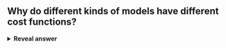 ## Why do different kinds of models have different cost functions?
<details>
<summary><b>Reveal answer</b></summary>
We want to penalise certain things more or less
</details>
